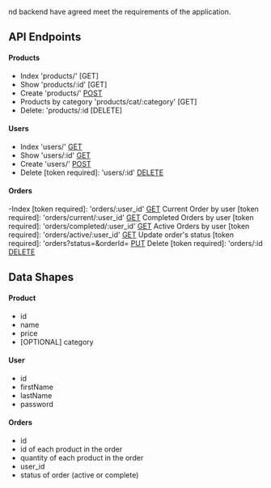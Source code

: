 nd backend have agreed meet the requirements of the application.

## API Endpoints

#### Products

- Index 'products/' [GET]
- Show 'products/:id' [GET]
- Create 'products/' [POST](token)
- Products by category 'products/cat/:category' [GET]
- Delete: 'products/:id [DELETE]

#### Users

- Index 'users/' [GET](token)
- Show 'users/:id' [GET](token)
- Create 'users/' [POST](token)
- Delete [token required]: 'users/:id' [DELETE](token)

#### Orders

-Index [token required]: 'orders/:user_id' [GET](token)
Current Order by user [token required]: 'orders/current/:user_id' [GET](token)
Completed Orders by user [token required]: 'orders/completed/:user_id' [GET](token)
Active Orders by user [token required]: 'orders/active/:user_id' [GET](token)
Update order's status [token required]: 'orders?status=<status>&orderId=<order id> [PUT](token)
Delete [token required]: 'orders/:id [DELETE](token)

## Data Shapes

#### Product

- id
- name
- price
- [OPTIONAL] category

#### User

- id
- firstName
- lastName
- password

#### Orders

- id
- id of each product in the order
- quantity of each product in the order
- user_id
- status of order (active or complete)

